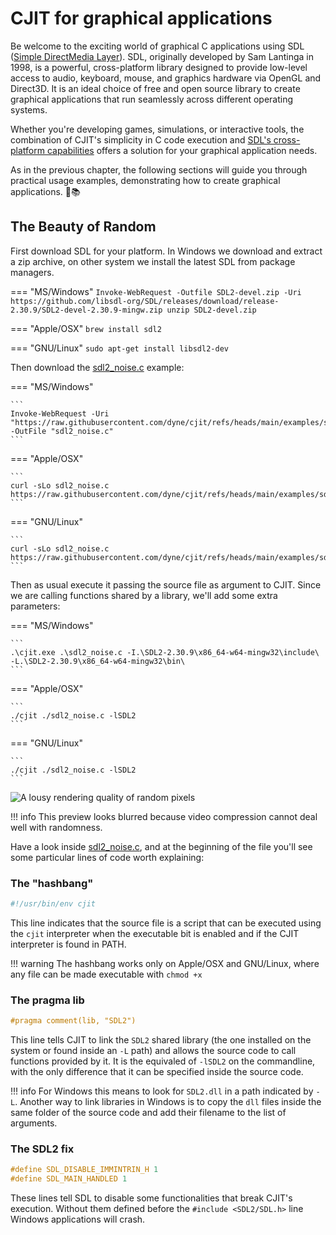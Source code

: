 
# CJIT for graphical applications

Be welcome to the exciting world of graphical C applications using SDL
([Simple DirectMedia Layer](https://sdl.org)). SDL, originally
developed by Sam Lantinga in 1998, is a powerful, cross-platform
library designed to provide low-level access to audio, keyboard,
mouse, and graphics hardware via OpenGL and Direct3D. It is an ideal
choice of free and open source library to create graphical
applications that run seamlessly across different operating systems.

Whether you're developing games, simulations, or interactive tools,
the combination of CJIT's simplicity in C code execution and [SDL's
cross-platform
capabilities](https://wiki.libsdl.org/SDL2/Installation) offers a
solution for your graphical application needs.

As in the previous chapter, the following sections will guide you
through practical usage examples, demonstrating how to create
graphical applications. 🌟📚

## The Beauty of Random

First download SDL for your platform. In Windows we download and extract a zip archive, on other system we install the latest SDL from package managers.


=== "MS/Windows"
    ```
    Invoke-WebRequest -Outfile SDL2-devel.zip -Uri https://github.com/libsdl-org/SDL/releases/download/release-2.30.9/SDL2-devel-2.30.9-mingw.zip
    unzip SDL2-devel.zip
    ```

=== "Apple/OSX"
    ```
    brew install sdl2
    ```

=== "GNU/Linux"
    ```
    sudo apt-get install libsdl2-dev
    ```

Then download the [sdl2_noise.c](https://github.com/dyne/cjit/blob/main/examples/sdl2_noise.c) example:

=== "MS/Windows"

    ```
    Invoke-WebRequest -Uri "https://raw.githubusercontent.com/dyne/cjit/refs/heads/main/examples/sdl2_noise.c" -OutFile "sdl2_noise.c"
    ```

=== "Apple/OSX"

    ```
    curl -sLo sdl2_noise.c https://raw.githubusercontent.com/dyne/cjit/refs/heads/main/examples/sdl2_noise.c
    ```

=== "GNU/Linux"

    ```
    curl -sLo sdl2_noise.c https://raw.githubusercontent.com/dyne/cjit/refs/heads/main/examples/sdl2_noise.c
    ```

Then as usual execute it passing the source file as argument to CJIT. Since we are calling functions shared by a library, we'll add some extra parameters:

=== "MS/Windows"

    ```
    .\cjit.exe .\sdl2_noise.c -I.\SDL2-2.30.9\x86_64-w64-mingw32\include\ -L.\SDL2-2.30.9\x86_64-w64-mingw32\bin\
    ```

=== "Apple/OSX"

    ```
    ./cjit ./sdl2_noise.c -lSDL2
    ```

=== "GNU/Linux"

    ```
    ./cjit ./sdl2_noise.c -lSDL2
    ```


![A lousy rendering quality of random pixels](images/cjit_sdl2_noise.gif)

!!! info
    This preview looks blurred because video compression cannot deal well with randomness.

Have a look inside [sdl2_noise.c](https://github.com/dyne/cjit/blob/main/examples/sdl2_noise.c), and at the beginning of the file you'll see some particular lines of code worth explaining:

### The "hashbang"
```sh
#!/usr/bin/env cjit
```

This line indicates that the source file is a script that can be executed using the `cjit` interpreter when the executable bit is enabled and if the CJIT interpreter is found in PATH.

!!! warning
    The hashbang works only on Apple/OSX and GNU/Linux, where any file can be made executable with `chmod +x`

### The pragma lib
```c
#pragma comment(lib, "SDL2")
```

This line tells CJIT to link the `SDL2` shared library (the one installed on the system or found inside an `-L` path) and allows the source code to call functions provided by it. It is the equivaled of `-lSDL2` on the commandline, with the only difference that it can be specified inside the source code.

!!! info
    For Windows this means to look for `SDL2.dll` in a path indicated by `-L`. Another way to link libraries in Windows is to copy the `dll` files inside the same folder of the source code and add their filename to the list of arguments.

### The SDL2 fix

```c
#define SDL_DISABLE_IMMINTRIN_H 1
#define SDL_MAIN_HANDLED 1
```

These lines tell SDL to disable some functionalities that break CJIT's execution. Without them defined before the `#include <SDL2/SDL.h>` line Windows applications will crash.
